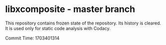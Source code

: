 # libxcomposite - master branch

This repository contains frozen state of the repository.
Its history is cleared. It is used only for static code
analysis with Codacy.

Commit Time: 1703401314
